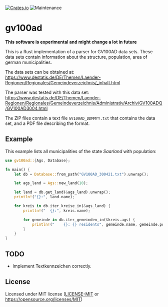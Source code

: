 [![Crates.io](https://img.shields.io/crates/v/gv100ad.svg)](https://crates.io/crates/gv100ad)
![Maintenance](https://img.shields.io/badge/maintenance-experimental-blue.svg)

# gv100ad

**This software is experimental and might change a lot in future**

This is a Rust implementation of a parser for GV100AD data sets. These data sets contain information about the structure, population, area of german municipalities.

The data sets can be obtained at: https://www.destatis.de/DE/Themen/Laender-Regionen/Regionales/Gemeindeverzeichnis/_inhalt.html

The parser was tested with this data set: https://www.destatis.de/DE/Themen/Laender-Regionen/Regionales/Gemeindeverzeichnis/Administrativ/Archiv/GV100ADQ/GV100AD3004.html

The ZIP files contain a text file `GV100AD_DDMMYY.txt` that contains the data set, and a PDF file describing the format.

## Example

This example lists all municipalities of the state *Saarland* with population:

```rust
use gv100ad::{Ags, Database};

fn main() {
    let db = Database::from_path("GV100AD_300421.txt").unwrap();

    let ags_land = Ags::new_land(10);

    let land = db.get_land(&ags_land).unwrap();
    println!("{}:", land.name);

    for kreis in db.iter_kreise_in(&ags_land) {
        println!("  {}:", kreis.name);

        for gemeinde in db.iter_gemeinden_in(&kreis.ags) {
            println!("    {}: {} residents", gemeinde.name, gemeinde.population_total);
        }
    }
}
```

## TODO

 - Implement Textkennzeichen correctly.


## License

Licensed under MIT license ([LICENSE-MIT](LICENSE-MIT) or https://opensource.org/licenses/MIT)

